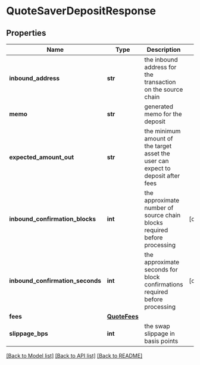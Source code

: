 # QuoteSaverDepositResponse

## Properties
Name | Type | Description | Notes
------------ | ------------- | ------------- | -------------
**inbound_address** | **str** | the inbound address for the transaction on the source chain | 
**memo** | **str** | generated memo for the deposit | 
**expected_amount_out** | **str** | the minimum amount of the target asset the user can expect to deposit after fees | 
**inbound_confirmation_blocks** | **int** | the approximate number of source chain blocks required before processing | [optional] 
**inbound_confirmation_seconds** | **int** | the approximate seconds for block confirmations required before processing | [optional] 
**fees** | [**QuoteFees**](QuoteFees.md) |  | 
**slippage_bps** | **int** | the swap slippage in basis points | 

[[Back to Model list]](../README.md#documentation-for-models) [[Back to API list]](../README.md#documentation-for-api-endpoints) [[Back to README]](../README.md)

